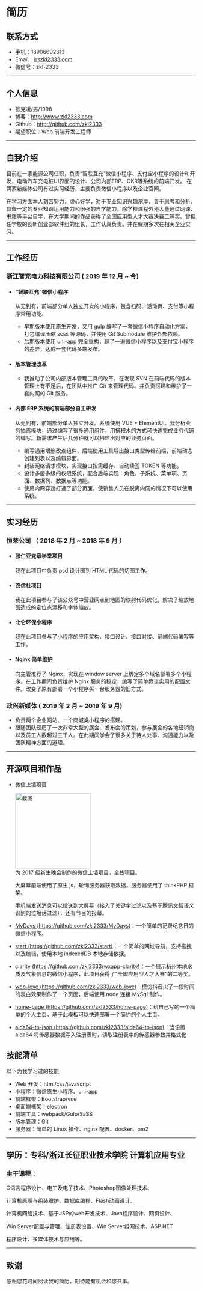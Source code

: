 # 简历

## 联系方式

- 手机：18906692313
- Email：i@zkl2333.com
- 微信号：zkl-2333

---

## 个人信息

- 张克凌/男/1998
- 博客：http://www.zkl2333.com
- Github：http://github.com/zkl2333
- 期望职位：Web 前端开发工程师

---

## 自我介绍

目前在一家能源公司任职，负责“智联互充”微信小程序、支付宝小程序的设计和开发，电动汽车充电桩UI界面的设计、公司内部ERP、OKR等系统的前端开发。 在两家新媒体公司有过实习经历，主要负责微信小程序以及企业官网。

在学习方面本人刻苦努力，虚心好学，对于专业知识兴趣浓厚，善于思考和分析，具备一定的专业知识运用能力和很强的自学能力，除学校课程外还大量通过网课、书籍等平台自学，在大学期间的作品获得了全国应用型人才大赛决赛二等奖。曾担任学校的创新创业部软件组的组长，工作认真负责。并在假期多次在相关企业实习。

---

## 工作经历

### 浙江智充电力科技有限公司 ( 2019 年 12 月 ~ 今)

- #### “智联互充”微信小程序

  从无到有，前端部分单人独立开发的小程序，包含扫码、活动页、支付等小程序常用功能。

  - 早期版本使用原生开发，又用 gulp 编写了一套微信小程序自动化方案，打包编译压缩 scss 等源码，并使用 Git Submodule 维护外部依赖。
  - 后期版本使用 uni-app 完全重构，踩了一遍微信小程序以及支付宝小程序的差异，达成一套代码多端发布。

- #### 版本管理改革

  - 我推动了公司内部版本管理工具的改革，在发现 SVN 在前端代码的版本管理上有不足后，在团队中推广 Git 来管理代码。并负责搭建和维护了一套内网的 Git 服务。

- #### 内部 ERP 系统的前端部分自主研发

  从无到有，前端部分单人独立开发。系统使用 VUE + ElementUI。我分析业务抽离模块，通过编写了很多通用组件，用搭积木的方式可快速完成业务代码的编写。新需求产生后几分钟就可以搭建出对应的业务页面。
  
  - 编写通用增删改查组件，后端使用工具导出接口类型传给前端，前端动态创建列表以及编辑界面。
  - 封装网络请求模块，实现接口按需缓存、自动续签 TOKEN 等功能。
  - 设计多层多级的权限系统，配合后端实现：角色、子系统、菜单项、页面、数据列、数据点等功能。
  - 使用内网穿透打通了部分页面，使销售人员在脱离内网的情况下可以使用系统。

---
## 实习经历

### 恒荣公司 （ 2018 年 2 月 ~ 2018 年 9 月 ）

- #### 张仁亚党章学堂项目

  我在此项目中负责 psd 设计图到 HTML 代码的切图工作。

- #### 农信社项目

  我在此项目参与了该公众号中营业网点到地图的映射代码优化，解决了缩放地图造成的定位点漂移和字体缩放。

- #### 北仑环保小程序

  我在此项目参与了小程序的应用架构、接口设计、接口对接、前端代码编写等工作。

- #### Nginx 简单维护

  向主管推荐了 Nginx，实现在 window server 上绑定多个域名部署多个小程序。在工作期间负责维护 Nginx 服务的稳定，编写了简单靠谱实用的配置文件。改变了原有部署一个小程序买一台服务器的旧方式。

### 政兴新媒体 ( 2019 年 2 月 ~ 2019 年 9 月)

- 负责两个企业网站、一个商城类小程序的搭建。
- 跟随团队经历了一次非常大型的展会、发布会的策划，参与展会的各地经销商以及员工人数超过三千人。在此期间学会了很多关于待人处事、沟通能力以及团队精神方面的道理。

---

## 开源项目和作品

- 微信上墙项目

  <img src="https://s2.ax1x.com/2019/10/18/Ke8ilR.md.jpg" height="200" alt="截图" style="display: block"/>
  为 2017 级新生晚会制作的微信上墙项目，全栈项目。

  大屏幕前端使用了原生 js，轮询服务器获取数据，服务器使用了 thinkPHP 框架。

  手机端发送消息可以投送到大屏幕（接入了关键字过滤以及基于腾讯文智语义识别的垃圾话过滤），还有节目的报幕。

- [MyDays (https://github.com/zkl2333/MyDays)](https://github.com/zkl2333/MyDays)：一个简单的记录纪念日的微信小程序。

- [start (https://github.com/zkl2333/start)](https://github.com/zkl2333/start)：一个简单的网址导航，支持拖拽以及编辑，使用本地 indexedDB 本地存储数据。

- [clarity (https://github.com/zkl2333/wxapp-clarity)](https://github.com/zkl2333/wxapp-clarity)：一个展示杭州本地水质及气象信息的微信小程序，此项目获得了“全国应用型人才大赛”的二等奖。

- [web-love (https://github.com/zkl2333/web-love)](https://github.com/zkl2333/web-love)：模仿抖音火了一段时间的表白效果制作了一个页面，后端使用 node 连接 MySql 制作。

- [home-page (https://github.com/zkl2333/home-page)](https://github.com/zkl2333/home-page)：给自己写的一个简单的个人主页，基于此模板可以快速部署一个简约的个人主页。

- [aida64-to-json (https://github.com/zkl2333/aida64-to-json)](https://github.com/zkl2333/aida64-to-json)：当设置 aida64 将传感器数据写入注册表时，读取注册表中的传感器参数并格式化

## 技能清单

以下为我学习过的技能

- Web 开发：html/css/javascript
- 小程序：微信原生小程序、uni-app
- 前端框架：Bootstrap/vue
- 桌面端框架：electron
- 前端工具：webpack/Gulp/SaSS
- 版本管理：Git
- 服务器：简单的 Linux 操作、nginx 配置、docker、pm2

___

## 学历：专科/浙江长征职业技术学院 计算机应用专业

### 主干课程：

C语言程序设计、电工及电子技术、Photoshop图像处理技术、 

计算机原理与组装维护、数据库编程、Flash动画设计、

计算机网络技术、基于JSP的web开发技术、Java程序设计、网页设计、

Win Server配置与管理、注册表设置、Win Server组网技术、ASP.NET 

程序设计、多媒体技术与应用等。 

---
## 致谢

感谢您花时间阅读我的简历，期待能有机会和您共事。
